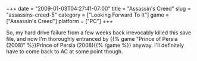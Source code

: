 +++
date = "2009-01-03T04:27:41-07:00"
title = "Assassin's Creed"
slug = "assassins-creed-5"
category = ["Looking Forward To It"]
game = ["Assassin's Creed"]
platform = ["PC"]
+++

So, my hard drive failure from a few weeks back irrevocably killed this save file, and now I'm thoroughly entranced by {{% game "Prince of Persia (2008)" %}}Prince of Persia (2008){{% /game %}} anyway.  I'll definitely have to come back to AC at some point though.